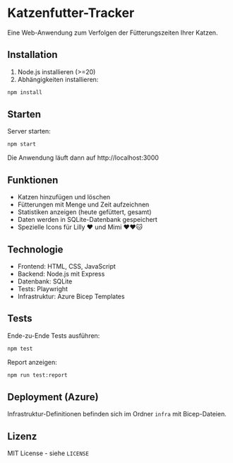 # Katzenfutter-Tracker

Eine Web-Anwendung zum Verfolgen der Fütterungszeiten Ihrer Katzen.

## Installation

1. Node.js installieren (>=20)
2. Abhängigkeiten installieren:
```bash
npm install
```

## Starten

Server starten:
```bash
npm start
```

Die Anwendung läuft dann auf http://localhost:3000

## Funktionen

- Katzen hinzufügen und löschen
- Fütterungen mit Menge und Zeit aufzeichnen
- Statistiken anzeigen (heute gefüttert, gesamt)
- Daten werden in SQLite-Datenbank gespeichert
- Spezielle Icons für Lilly ❤️ und Mimi ❤️❤️🐱

## Technologie

- Frontend: HTML, CSS, JavaScript
- Backend: Node.js mit Express
- Datenbank: SQLite
- Tests: Playwright
- Infrastruktur: Azure Bicep Templates

## Tests

Ende-zu-Ende Tests ausführen:
```bash
npm test
```

Report anzeigen:
```bash
npm run test:report
```

## Deployment (Azure)

Infrastruktur-Definitionen befinden sich im Ordner `infra` mit Bicep-Dateien.

## Lizenz

MIT License - siehe `LICENSE`
